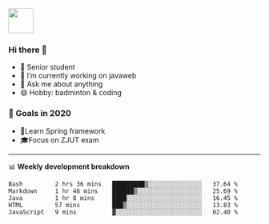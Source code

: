 <img src="https://github.com/egoist/egoist/raw/master/balloon.gif" width="50">

### Hi there 🐏

- 🌱 Senior student
- 🔭 I’m currently working on javaweb
- 💬 Ask me about anything
- 😄 Hobby: badminton & coding

### 🚀 Goals in 2020
+ 🍃Learn Spring framework
+ 🎓Focus on ZJUT exam
-------

📊 **Weekly development breakdown**
<!--START_SECTION:waka-->
```text
Bash         2 hrs 36 mins   █████████▒░░░░░░░░░░░░░░░   37.64 % 
Markdown     1 hr 46 mins    ██████▒░░░░░░░░░░░░░░░░░░   25.69 % 
Java         1 hr 8 mins     ████░░░░░░░░░░░░░░░░░░░░░   16.45 % 
HTML         57 mins         ███▒░░░░░░░░░░░░░░░░░░░░░   13.83 % 
JavaScript   9 mins          ▓░░░░░░░░░░░░░░░░░░░░░░░░   02.40 % 
```
<!--END_SECTION:waka-->
